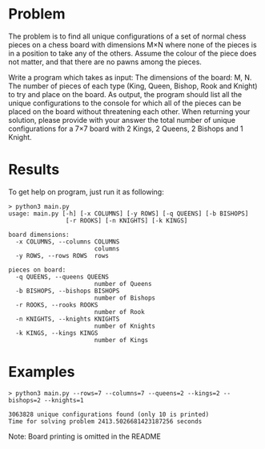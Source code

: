 Problem
=======

The problem is to find all unique configurations of a set of normal chess pieces on
a chess board with dimensions M×N where none of the pieces is in a position to take any of the
others. Assume the colour of the piece does not matter, and that there are no pawns among the
pieces.

Write a program which takes as input:
The dimensions of the board: M, N.
The number of pieces of each type (King, Queen, Bishop, Rook and Knight) to try and
place on the board.
As output, the program should list all the unique configurations to the console for which all of
the pieces can be placed on the board without threatening each other.
When returning your solution, please provide with your answer the total number of unique
configurations for a 7×7 board with 2 Kings, 2 Queens, 2 Bishops and 1 Knight.


Results
=======

To get help on program, just run it as following:

```
> python3 main.py
usage: main.py [-h] [-x COLUMNS] [-y ROWS] [-q QUEENS] [-b BISHOPS]
                [-r ROOKS] [-n KNIGHTS] [-k KINGS]

board dimensions:
  -x COLUMNS, --columns COLUMNS
                        columns
  -y ROWS, --rows ROWS  rows

pieces on board:
  -q QUEENS, --queens QUEENS
                        number of Queens
  -b BISHOPS, --bishops BISHOPS
                        number of Bishops
  -r ROOKS, --rooks ROOKS
                        number of Rook
  -n KNIGHTS, --knights KNIGHTS
                        number of Knights
  -k KINGS, --kings KINGS
                        number of Kings
```

Examples
========
```
> python3 main.py --rows=7 --columns=7 --queens=2 --kings=2 --bishops=2 --knights=1

3063828 unique configurations found (only 10 is printed)
Time for solving problem 2413.5026681423187256 seconds

```

Note: Board printing is omitted in the README
